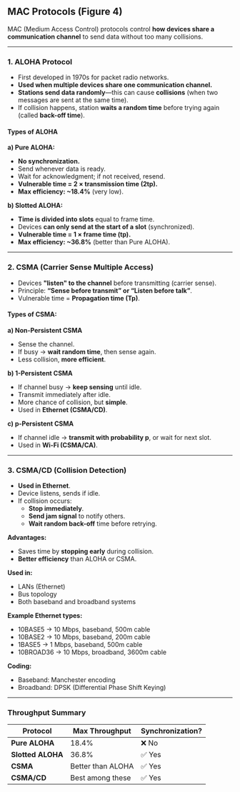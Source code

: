 ## **MAC Protocols (Figure 4)**

MAC (Medium Access Control) protocols control **how devices share a communication channel** to send data without too many collisions.

---

### **1. ALOHA Protocol**

- First developed in 1970s for packet radio networks.
- **Used when multiple devices share one communication channel.**
- **Stations send data randomly**—this can cause **collisions** (when two messages are sent at the same time).
- If collision happens, station **waits a random time** before trying again (called **back-off time**).

#### **Types of ALOHA**

**a) Pure ALOHA:**

- **No synchronization.**
- Send whenever data is ready.
- Wait for acknowledgment; if not received, resend.
- **Vulnerable time = 2 × transmission time (2tp).**
- **Max efficiency: ~18.4%** (very low).

**b) Slotted ALOHA:**

- **Time is divided into slots** equal to frame time.
- Devices **can only send at the start of a slot** (synchronized).
- **Vulnerable time = 1 × frame time (tp).**
- **Max efficiency: ~36.8%** (better than Pure ALOHA).

---

### **2. CSMA (Carrier Sense Multiple Access)**

- Devices **"listen" to the channel** before transmitting (carrier sense).
- Principle: **“Sense before transmit” or “Listen before talk”**.
- Vulnerable time = **Propagation time (Tp)**.

#### **Types of CSMA:**

**a) Non-Persistent CSMA**

- Sense the channel.
- If busy → **wait random time**, then sense again.
- Less collision, **more efficient**.

**b) 1-Persistent CSMA**

- If channel busy → **keep sensing** until idle.
- Transmit immediately after idle.
- More chance of collision, but **simple**.
- Used in **Ethernet (CSMA/CD)**.

**c) p-Persistent CSMA**

- If channel idle → **transmit with probability p**, or wait for next slot.
- Used in **Wi-Fi (CSMA/CA)**.

---

### **3. CSMA/CD (Collision Detection)**

- **Used in Ethernet**.
- Device listens, sends if idle.
- If collision occurs:
    - **Stop immediately**.
    - **Send jam signal** to notify others.
    - **Wait random back-off** time before retrying.

**Advantages:**

- Saves time by **stopping early** during collision.
- **Better efficiency** than ALOHA or CSMA.

**Used in:**

- LANs (Ethernet)
- Bus topology
- Both baseband and broadband systems

**Example Ethernet types:**

- 10BASE5 → 10 Mbps, baseband, 500m cable
- 10BASE2 → 10 Mbps, baseband, 200m cable
- 1BASE5 → 1 Mbps, baseband, 500m cable
- 10BROAD36 → 10 Mbps, broadband, 3600m cable

**Coding:**

- Baseband: Manchester encoding
- Broadband: DPSK (Differential Phase Shift Keying)
	
---

### **Throughput Summary**

| Protocol          | Max Throughput    | Synchronization? |
| ----------------- | ----------------- | ---------------- |
| **Pure ALOHA**    | 18.4%             | ❌ No             |
| **Slotted ALOHA** | 36.8%             | ✅ Yes            |
| **CSMA**          | Better than ALOHA | ✅ Yes            |
| **CSMA/CD**       | Best among these  | ✅ Yes            |